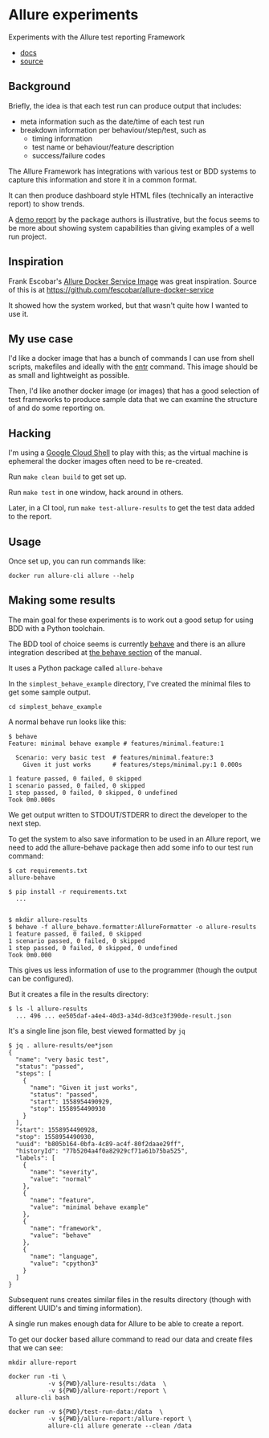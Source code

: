 Allure experiments
==================

Experiments with the Allure test reporting Framework 
* [docs](https://docs.qameta.io/allure/)
* [source](https://github.com/allure-framework/allure2)


Background
----------

Briefly, the idea is that each test run 
can produce output that includes:
* meta information such as the date/time of each test run
* breakdown information per behaviour/step/test, such as
  * timing information
  * test name or behaviour/feature description
  * success/failure codes

The Allure Framework has integrations with various test or BDD systems to capture 
this information and store it in a common format.

It can then produce dashboard style HTML files (technically an interactive report)
to show trends.

A [demo report](https://demo.qameta.io/allure/) by the package authors is illustrative,
but the focus seems to be more about showing system capabilities than giving examples of
a well run project.


Inspiration
-----------

Frank Escobar's 
[Allure Docker Service Image](https://hub.docker.com/r/frankescobar/allure-docker-service)
was great inspiration.
Source of this is at https://github.com/fescobar/allure-docker-service

It showed how the system worked, but that wasn't quite how I wanted to use it.


My use case
-----------

I'd like a docker image that has a bunch of commands I can use from shell
scripts, makefiles and ideally with the
[entr](https://bitbucket.org/eradman/entr/src/default/)
command.
This image should be as small and lightweight as possible.

Then, I'd like another docker image (or images) that has a good selection of test frameworks
to produce sample data that we can examine the structure of and do some reporting on.


Hacking
-------

I'm using a [Google Cloud Shell](https://cloud.google.com/shell/docs/)
to play with this;
as the virtual machine is ephemeral the docker images often need to be re-created.

Run `make clean build` to get set up.

Run `make test` in one window, hack around in others.

Later, in a CI tool, run `make test-allure-results` to get the test data
added to the report.


Usage
-----

Once set up,
you can run commands like:
```
docker run allure-cli allure --help
```

Making some results
-------------------

The main goal for these experiments is to work out a good setup for using
BDD with a Python toolchain.

The BDD tool of choice seems is currently
[behave](https://behave.readthedocs.io/en/latest/tutorial.html)
and there is an allure integration described at
[the behave section](https://docs.qameta.io/allure/#_behave)
of the manual.

It uses a Python package called `allure-behave`

In the `simplest_behave_example` directory,
I've created the minimal files to get some sample output.
```
cd simplest_behave_example
```


A normal behave run looks like this:
```
$ behave
Feature: minimal behave example # features/minimal.feature:1

  Scenario: very basic test  # features/minimal.feature:3
    Given it just works      # features/steps/minimal.py:1 0.000s

1 feature passed, 0 failed, 0 skipped
1 scenario passed, 0 failed, 0 skipped
1 step passed, 0 failed, 0 skipped, 0 undefined
Took 0m0.000s
```

We get output written to STDOUT/STDERR to direct the developer to the next
step.

To get the system to also save information to be used in an Allure report,
we need to add the allure-behave package then add some info to our test run
command:
```
$ cat requirements.txt
allure-behave

$ pip install -r requirements.txt
  ...


$ mkdir allure-results
$ behave -f allure_behave.formatter:AllureFormatter -o allure-results
1 feature passed, 0 failed, 0 skipped
1 scenario passed, 0 failed, 0 skipped
1 step passed, 0 failed, 0 skipped, 0 undefined
Took 0m0.000
```

This gives us less information of use to the programmer (though the output can
be configured).

But it creates a file in the results directory:
```
$ ls -l allure-results
  ... 496 ... ee505daf-a4e4-40d3-a34d-8d3ce3f390de-result.json
```

It's a single line json file, best viewed formatted by `jq`
```
$ jq . allure-results/ee*json
{
  "name": "very basic test",
  "status": "passed",
  "steps": [
    {
      "name": "Given it just works",
      "status": "passed",
      "start": 1558954490929,
      "stop": 1558954490930
    }
  ],
  "start": 1558954490928,
  "stop": 1558954490930,
  "uuid": "b805b164-0bfa-4c89-ac4f-80f2daae29ff",
  "historyId": "77b5204a4f0a82929cf71a61b75ba525",
  "labels": [
    {
      "name": "severity",
      "value": "normal"
    },
    {
      "name": "feature",
      "value": "minimal behave example"
    },
    {
      "name": "framework",
      "value": "behave"
    },
    {
      "name": "language",
      "value": "cpython3"
    }
  ]
}
```

Subsequent runs creates similar files in the results directory (though with
different UUID's and timing information).

A single run makes enough data for Allure to be able to create a report.

To get our docker based allure command to read our data and create files that
we can see:
```
mkdir allure-report

docker run -ti \
           -v ${PWD}/allure-results:/data  \
           -v ${PWD}/allure-report:/report \
  allure-cli bash

docker run -v ${PWD}/test-run-data:/data  \
           -v ${PWD}/allure-report:/allure-report \
           allure-cli allure generate --clean /data


```

